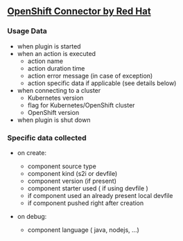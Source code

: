 ## [OpenShift Connector by Red Hat](https://github.com/redhat-developer/intellij-openshift-connector)

### Usage Data

* when plugin is started
* when an action is executed
    * action name
    * action duration time
    * action error message (in case of exception)
    * action specific data if applicable (see details below)
* when connecting to a cluster
    * Kubernetes version
    * flag for Kubernetes/OpenShift cluster
    * OpenShift version
* when plugin is shut down

### Specific data collected
* on create:
  * component source type
  * component kind (s2i or devfile)
  * component version (if present)
  * component starter used ( if using devfile )
  * if component used an already present local devfile   
  * if component pushed right after creation
  
* on debug:
  * component language ( java, nodejs, ...)